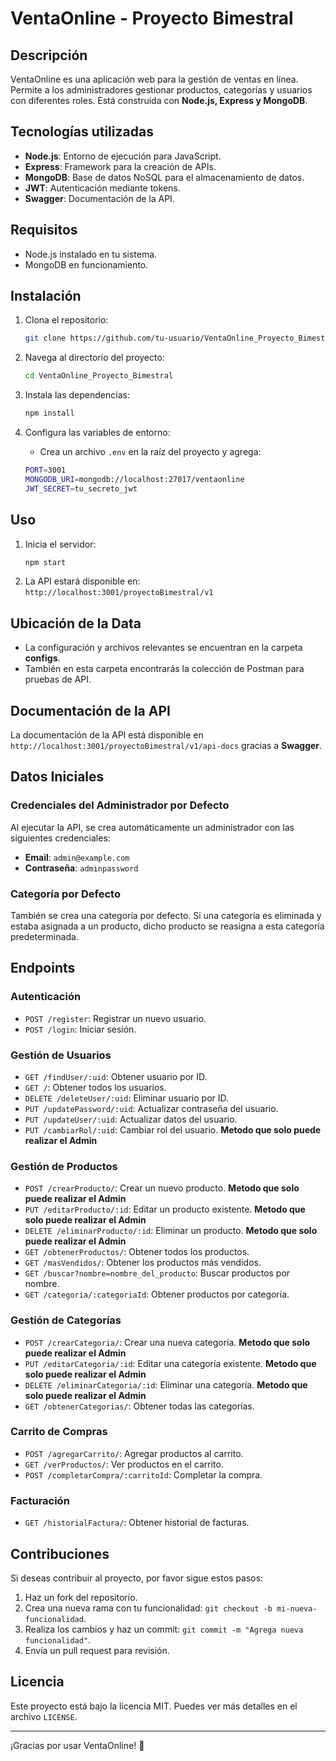 # VentaOnline - Proyecto Bimestral

## Descripción
VentaOnline es una aplicación web para la gestión de ventas en línea. Permite a los administradores gestionar productos, categorías y usuarios con diferentes roles. Está construida con **Node.js, Express y MongoDB**.

## Tecnologías utilizadas
- **Node.js**: Entorno de ejecución para JavaScript.
- **Express**: Framework para la creación de APIs.
- **MongoDB**: Base de datos NoSQL para el almacenamiento de datos.
- **JWT**: Autenticación mediante tokens.
- **Swagger**: Documentación de la API.

## Requisitos
- Node.js instalado en tu sistema.
- MongoDB en funcionamiento.

## Instalación

1. Clona el repositorio:
    ```bash
    git clone https://github.com/tu-usuario/VentaOnline_Proyecto_Bimestral.git
    ```

2. Navega al directorio del proyecto:
    ```bash
    cd VentaOnline_Proyecto_Bimestral
    ```

3. Instala las dependencias:
    ```bash
    npm install
    ```

4. Configura las variables de entorno:
   - Crea un archivo `.env` en la raíz del proyecto y agrega:
    ```bash
    PORT=3001
    MONGODB_URI=mongodb://localhost:27017/ventaonline
    JWT_SECRET=tu_secreto_jwt
    ```

## Uso
1. Inicia el servidor:
    ```bash
    npm start
    ```
2. La API estará disponible en: `http://localhost:3001/proyectoBimestral/v1`

## Ubicación de la Data
- La configuración y archivos relevantes se encuentran en la carpeta **configs**.
- También en esta carpeta encontrarás la colección de Postman para pruebas de API.

## Documentación de la API
La documentación de la API está disponible en `http://localhost:3001/proyectoBimestral/v1/api-docs` gracias a **Swagger**.

## Datos Iniciales
### Credenciales del Administrador por Defecto
Al ejecutar la API, se crea automáticamente un administrador con las siguientes credenciales:
- **Email**: `admin@example.com`
- **Contraseña**: `adminpassword`

### Categoría por Defecto
También se crea una categoría por defecto. Si una categoría es eliminada y estaba asignada a un producto, dicho producto se reasigna a esta categoría predeterminada.

## Endpoints

### Autenticación
- `POST /register`: Registrar un nuevo usuario.
- `POST /login`: Iniciar sesión.

### Gestión de Usuarios
- `GET /findUser/:uid`: Obtener usuario por ID.
- `GET /`: Obtener todos los usuarios.
- `DELETE /deleteUser/:uid`: Eliminar usuario por ID.
- `PUT /updatePassword/:uid`: Actualizar contraseña del usuario.
- `PUT /updateUser/:uid`: Actualizar datos del usuario.
- `PUT /cambiarRol/:uid`: Cambiar rol del usuario. **Metodo que solo puede realizar el Admin**

### Gestión de Productos
- `POST /crearProducto/`: Crear un nuevo producto. **Metodo que solo puede realizar el Admin**
- `PUT /editarProducto/:id`: Editar un producto existente. **Metodo que solo puede realizar el Admin**
- `DELETE /eliminarProducto/:id`: Eliminar un producto. **Metodo que solo puede realizar el Admin**
- `GET /obtenerProductos/`: Obtener todos los productos.
- `GET /masVendidos/`: Obtener los productos más vendidos.
- `GET /buscar?nombre=nombre_del_producto`: Buscar productos por nombre.
- `GET /categoria/:categoriaId`: Obtener productos por categoría.

### Gestión de Categorías
- `POST /crearCategoria/`: Crear una nueva categoría.  **Metodo que solo puede realizar el Admin**
- `PUT /editarCategoria/:id`: Editar una categoría existente.  **Metodo que solo puede realizar el Admin**
- `DELETE /eliminarCategoria/:id`: Eliminar una categoría.  **Metodo que solo puede realizar el Admin**
- `GET /obtenerCategorias/`: Obtener todas las categorías.

### Carrito de Compras
- `POST /agregarCarrito/`: Agregar productos al carrito.
- `GET /verProductos/`: Ver productos en el carrito.
- `POST /completarCompra/:carritoId`: Completar la compra.

### Facturación
- `GET /historialFactura/`: Obtener historial de facturas.

## Contribuciones
Si deseas contribuir al proyecto, por favor sigue estos pasos:
1. Haz un fork del repositorio.
2. Crea una nueva rama con tu funcionalidad: `git checkout -b mi-nueva-funcionalidad`.
3. Realiza los cambios y haz un commit: `git commit -m "Agrega nueva funcionalidad"`.
4. Envía un pull request para revisión.

## Licencia
Este proyecto está bajo la licencia MIT. Puedes ver más detalles en el archivo `LICENSE`.

---

¡Gracias por usar VentaOnline! 🚀
